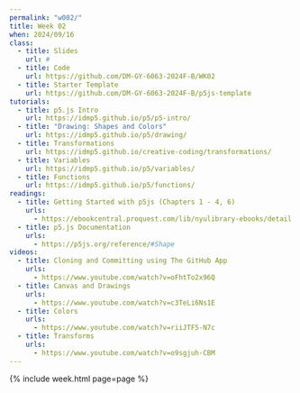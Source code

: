 ```yaml
---
permalink: "w002/"
title: Week 02
when: 2024/09/16
class:
  - title: Slides
    url: #
  - title: Code
    url: https://github.com/DM-GY-6063-2024F-B/WK02
  - title: Starter Template
    url: https://github.com/DM-GY-6063-2024F-B/p5js-template
tutorials:
  - title: p5.js Intro
    url: https://idmp5.github.io/p5/p5-intro/
  - title: "Drawing: Shapes and Colors"
    url: https://idmp5.github.io/p5/drawing/
  - title: Transformations
    url: https://idmp5.github.io/creative-coding/transformations/
  - title: Variables
    url: https://idmp5.github.io/p5/variables/
  - title: Functions
    url: https://idmp5.github.io/p5/functions/
readings:
  - title: Getting Started with p5js (Chapters 1 - 4, 6)
    urls:
      - https://ebookcentral.proquest.com/lib/nyulibrary-ebooks/detail.action?docID=4333728
  - title: p5.js Documentation
    urls:
      - https://p5js.org/reference/#Shape
videos:
  - title: Cloning and Committing using The GitHub App
    urls:
      - https://www.youtube.com/watch?v=oFhtTo2x96Q
  - title: Canvas and Drawings
    urls:
      - https://www.youtube.com/watch?v=c3TeLi6Ns1E
  - title: Colors
    urls:
      - https://www.youtube.com/watch?v=riiJTF5-N7c
  - title: Transforms
    urls:
      - https://www.youtube.com/watch?v=o9sgjuh-CBM
---
```

{% include week.html page=page %}
